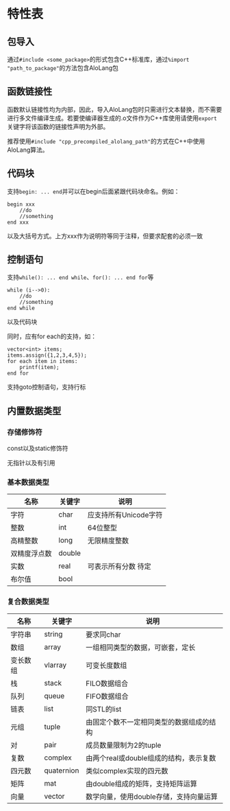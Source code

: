 # 特性表

## 包导入

通过`#include <some_package>`的形式包含C++标准库，通过`%import "path_to_package"`的方法包含AloLang包

## 函数链接性

函数默认链接性均为内部，因此，导入AloLang包时只需进行文本替换，而不需要进行多文件编译生成。若要使编译器生成的.o文件作为C++库使用请使用`export`关键字将该函数的链接性声明为外部。

推荐使用`#include "cpp_precompiled_alolang_path"`的方式在C++中使用AloLang算法。

## 代码块

支持`begin: ... end`并可以在begin后面紧跟代码块命名。例如：

``` alolang
begin xxx
    //do
    //something
end xxx
```

以及大括号方式。上方xxx作为说明符等同于注释，但要求配套的必须一致

## 控制语句

支持`while(): ... end while`、`for(): ... end for`等

``` alolang
while (i-->0):
    //do
    //something
end while
```

以及代码块

同时，应有for each的支持，如：

``` alolang
vector<int> items;
items.assign({1,2,3,4,5});
for each item in items:
    printf(item);
end for
```

支持goto控制语句，支持行标

## 内置数据类型

### 存储修饰符

const以及static修饰符

无指针以及有引用

### 基本数据类型

|名称        |关键字  |说明                |
|-----------|-------|--------------------|
|字符        |char  |应支持所有Unicode字符  |
|整数        |int   |64位整型              |
|高精整数    |long  |无限精度整数           |
|双精度浮点数 |double|                     |
|实数        |real  |可表示所有分数    待定 |
|布尔值      |bool  |                     |

### 复合数据类型

|名称        |关键字  |说明                              |
|-----------|-------|----------------------------------|
|字符串      |string |要求同char                         |
|数组        |array  |一组相同类型的数据，可嵌套，定长       |
|变长数组    |vlarray|可变长度数组                        |
|栈         |stack  |FILO数据组合                        |
|队列        |queue  |FIFO数据组合                       |
|链表        |list   |同STL的list                        |
|元组        |tuple  |由固定个数不一定相同类型的数据组成的结构|
|对          |pair   |成员数量限制为2的tuple              |
|复数        |complex|由两个real或double组成的结构，表示复数|
|四元数      |quaternion|类似complex实现的四元数          |
|矩阵        |mat    |由double组成的矩阵，支持矩阵运算      |
|向量        |vector |数学向量，使用double存储，支持向量运算 |

